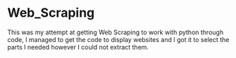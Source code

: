 # Web_Scraping
This was my attempt at getting Web Scraping to work with python through code, I managed to get the code to display websites and I got it to select the parts I needed however I could not extract them.
